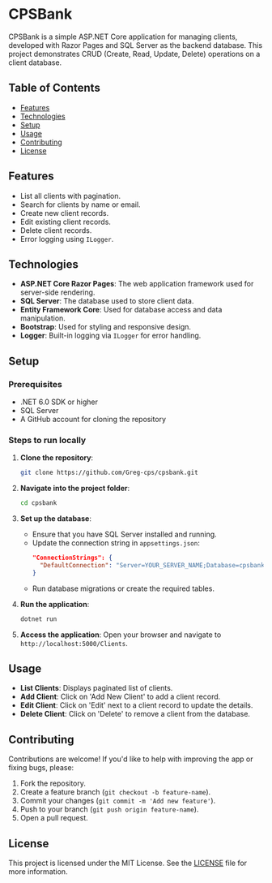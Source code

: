 # CPSBank

CPSBank is a simple ASP.NET Core application for managing clients, developed with Razor Pages and SQL Server as the backend database. This project demonstrates CRUD (Create, Read, Update, Delete) operations on a client database.

## Table of Contents
- [Features](#features)
- [Technologies](#technologies)
- [Setup](#setup)
- [Usage](#usage)
- [Contributing](#contributing)
- [License](#license)

## Features
- List all clients with pagination.
- Search for clients by name or email.
- Create new client records.
- Edit existing client records.
- Delete client records.
- Error logging using `ILogger`.

## Technologies
- **ASP.NET Core Razor Pages**: The web application framework used for server-side rendering.
- **SQL Server**: The database used to store client data.
- **Entity Framework Core**: Used for database access and data manipulation.
- **Bootstrap**: Used for styling and responsive design.
- **Logger**: Built-in logging via `ILogger` for error handling.

## Setup

### Prerequisites
- .NET 6.0 SDK or higher
- SQL Server
- A GitHub account for cloning the repository

### Steps to run locally
1. **Clone the repository**:
    ```bash
    git clone https://github.com/Greg-cps/cpsbank.git
    ```
   
2. **Navigate into the project folder**:
    ```bash
    cd cpsbank
    ```

3. **Set up the database**:
   - Ensure that you have SQL Server installed and running.
   - Update the connection string in `appsettings.json`:
     ```json
     "ConnectionStrings": {
       "DefaultConnection": "Server=YOUR_SERVER_NAME;Database=cpsbank;Trusted_Connection=True;"
     }
     ```
   - Run database migrations or create the required tables.

4. **Run the application**:
    ```bash
    dotnet run
    ```

5. **Access the application**:
   Open your browser and navigate to `http://localhost:5000/Clients`.

## Usage
- **List Clients**: Displays paginated list of clients.
- **Add Client**: Click on 'Add New Client' to add a client record.
- **Edit Client**: Click on 'Edit' next to a client record to update the details.
- **Delete Client**: Click on 'Delete' to remove a client from the database.

## Contributing
Contributions are welcome! If you'd like to help with improving the app or fixing bugs, please:
1. Fork the repository.
2. Create a feature branch (`git checkout -b feature-name`).
3. Commit your changes (`git commit -m 'Add new feature'`).
4. Push to your branch (`git push origin feature-name`).
5. Open a pull request.

## License
This project is licensed under the MIT License. See the [LICENSE](LICENSE) file for more information.
